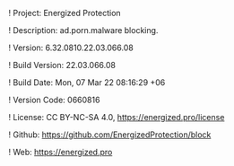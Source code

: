 ! Project: Energized Protection

! Description: ad.porn.malware blocking.

! Version: 6.32.0810.22.03.066.08

! Build Version: 22.03.066.08

! Build Date: Mon, 07 Mar 22 08:16:29 +06

! Version Code: 0660816

! License: CC BY-NC-SA 4.0, https://energized.pro/license

! Github: https://github.com/EnergizedProtection/block

! Web: https://energized.pro
